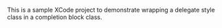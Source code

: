 This is a sample XCode project to demonstrate wrapping a delegate style class in a completion block class.
